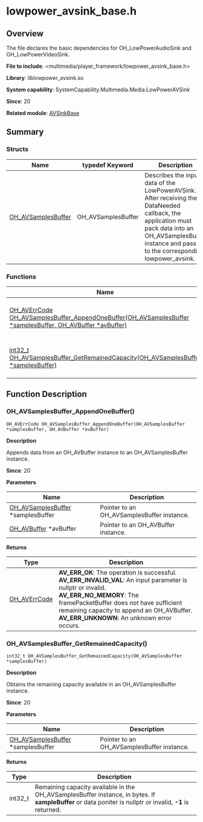 # lowpower_avsink_base.h
<!--Kit: Media Kit-->
<!--Subsystem: Multimedia-->
<!--Owner: @wang-haizhou6-->
<!--Designer: @HmQQQ-->
<!--Tester: @xchaosioda-->
<!--Adviser: @w_Machine_cc-->

## Overview

The file declares the basic dependencies for OH_LowPowerAudioSink and OH_LowPowerVideoSink.

**File to include**: <multimedia/player_framework/lowpower_avsink_base.h>

**Library**: liblowpower_avsink.so

**System capability**: SystemCapability.Multimedia.Media.LowPowerAVSink

**Since**: 20

**Related module**: [AVSinkBase](capi-avsinkbase.md)

## Summary

### Structs

| Name| typedef Keyword| Description|
| -- | -- | -- |
| [OH_AVSamplesBuffer](capi-avsinkbase-oh-avsamplesbuffer.md) | OH_AVSamplesBuffer | Describes the input data of the LowPowerAVSink. After receiving the DataNeeded callback, the application must pack data into an OH_AVSamplesBuffer instance and pass it to the corresponding lowpower_avsink.|

### Functions

| Name| Description|
| -- | -- |
| [OH_AVErrCode OH_AVSamplesBuffer_AppendOneBuffer(OH_AVSamplesBuffer *samplesBuffer, OH_AVBuffer *avBuffer)](#oh_avsamplesbuffer_appendonebuffer) | Appends data from an OH_AVBuffer instance to an OH_AVSamplesBuffer instance.|
| [int32_t OH_AVSamplesBuffer_GetRemainedCapacity(OH_AVSamplesBuffer *samplesBuffer)](#oh_avsamplesbuffer_getremainedcapacity) | Obtains the remaining capacity available in an OH_AVSamplesBuffer instance.|

## Function Description

### OH_AVSamplesBuffer_AppendOneBuffer()

```
OH_AVErrCode OH_AVSamplesBuffer_AppendOneBuffer(OH_AVSamplesBuffer *samplesBuffer, OH_AVBuffer *avBuffer)
```

**Description**

Appends data from an OH_AVBuffer instance to an OH_AVSamplesBuffer instance.

**Since**: 20


**Parameters**

| Name| Description|
| -- | -- |
| [OH_AVSamplesBuffer](capi-avsinkbase-oh-avsamplesbuffer.md) *samplesBuffer | Pointer to an OH_AVSamplesBuffer instance.|
| [OH_AVBuffer](../apis-avcodec-kit/capi-core-oh-avbuffer.md) *avBuffer | Pointer to an OH_AVBuffer instance.|

**Returns**

| Type| Description|
| -- | -- |
| [OH_AVErrCode](../apis-avcodec-kit/capi-native-averrors-h.md#oh_averrcode) | **AV_ERR_OK**: The operation is successful.<br> **AV_ERR_INVALID_VAL**: An input parameter is nullptr or invalid.<br> **AV_ERR_NO_MEMORY**: The framePacketBuffer does not have sufficient remaining capacity to append an OH_AVBuffer.<br> **AV_ERR_UNKNOWN**: An unknown error occurs.|

### OH_AVSamplesBuffer_GetRemainedCapacity()

```
int32_t OH_AVSamplesBuffer_GetRemainedCapacity(OH_AVSamplesBuffer *samplesBuffer)
```

**Description**

Obtains the remaining capacity available in an OH_AVSamplesBuffer instance.

**Since**: 20


**Parameters**

| Name| Description|
| -- | -- |
| [OH_AVSamplesBuffer](capi-avsinkbase-oh-avsamplesbuffer.md) *samplesBuffer | Pointer to an OH_AVSamplesBuffer instance.|

**Returns**

| Type| Description|
| -- | -- |
| int32_t | Remaining capacity available in the OH_AVSamplesBuffer instance, in bytes. If **sampleBuffer** or data poniter is nullptr or invalid, **-1** is returned.|
